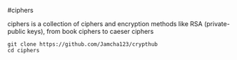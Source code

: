 #ciphers 

ciphers is a collection of ciphers and encryption methods like RSA (private-public keys), from book ciphers to caeser ciphers

    git clone https://github.com/Jamcha123/crypthub
    cd ciphers

